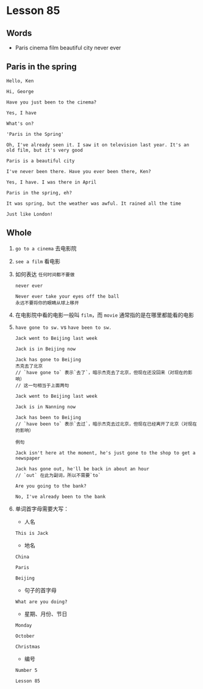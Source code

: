 # Lesson 85

## Words

- Paris cinema film beautiful city never ever

## Paris in the spring

```
Hello, Ken

Hi, George

Have you just been to the cinema?

Yes, I have

What's on?

'Paris in the Spring'

Oh, I've already seen it. I saw it on television last year. It's an old film, but it's very good

Paris is a beautiful city

I've never been there. Have you ever been there, Ken?

Yes, I have. I was there in April

Paris in the spring, eh?

It was spring, but the weather was awful. It rained all the time

Just like London!
```

## Whole

1. `go to a cinema` 去电影院

2. `see a film` 看电影

3. 如何表达 `任何时间都不要做`

   ```
   never ever

   Never ever take your eyes off the ball
   永远不要将你的眼睛从球上移开
   ```

4. 在电影院中看的电影一般叫 `film`，而 `movie` 通常指的是在哪里都能看的电影

5. `have gone to sw.` vs `have been to sw.`

   ```
   Jack went to Beijing last week

   Jack is in Beijing now

   Jack has gone to Beijing
   杰克去了北京
   // `have gone to` 表示`去了`，暗示杰克去了北京，但现在还没回来（对现在的影响）
   // 这一句相当于上面两句

   Jack went to Beijing last week

   Jack is in Nanning now

   Jack has been to Beijing
   // `have been to` 表示`去过`，暗示杰克去过北京，但现在已经离开了北京（对现在的影响）
   ```

   ```
   例句

   Jack isn't here at the moment, he's just gone to the shop to get a newspaper

   Jack has gone out, he'll be back in about an hour
   // `out` 在此为副词，所以不需要`to`

   Are you going to the bank?

   No, I've already been to the bank
   ```

6. 单词首字母需要大写：

   - 人名

   ```
   This is Jack
   ```

   - 地名

   ```
   China

   Paris

   Beijing
   ```

   - 句子的首字母

   ```
   What are you doing?
   ```

   - 星期、月份、节日

   ```
   Monday

   October

   Christmas
   ```

   - 编号

   ```
   Number 5

   Lesson 85
   ```
